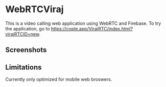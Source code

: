 # WebRTCViraj
This is a video calling web application using WebRTC and Firebase. To try the application, go to https://cople.app/VirajRTC/index.html?virajRTCID=new.

## Screenshots


## Limitations
Currently only optimized for mobile web broswers.
